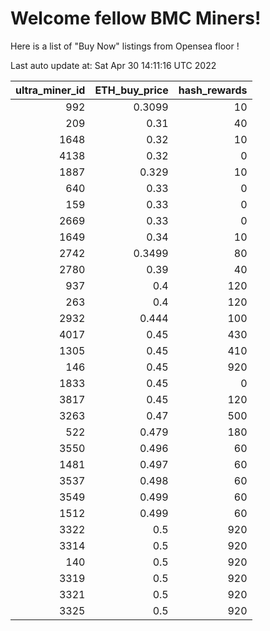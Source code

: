 # Welcome fellow BMC Miners!
Here is a list of "Buy Now" listings from Opensea floor !


Last auto update at: Sat Apr 30 14:11:16 UTC 2022


|   ultra_miner_id |   ETH_buy_price |   hash_rewards |
|-----------------:|----------------:|---------------:|
|              992 |          0.3099 |             10 |
|              209 |          0.31   |             40 |
|             1648 |          0.32   |             10 |
|             4138 |          0.32   |              0 |
|             1887 |          0.329  |             10 |
|              640 |          0.33   |              0 |
|              159 |          0.33   |              0 |
|             2669 |          0.33   |              0 |
|             1649 |          0.34   |             10 |
|             2742 |          0.3499 |             80 |
|             2780 |          0.39   |             40 |
|              937 |          0.4    |            120 |
|              263 |          0.4    |            120 |
|             2932 |          0.444  |            100 |
|             4017 |          0.45   |            430 |
|             1305 |          0.45   |            410 |
|              146 |          0.45   |            920 |
|             1833 |          0.45   |              0 |
|             3817 |          0.45   |            120 |
|             3263 |          0.47   |            500 |
|              522 |          0.479  |            180 |
|             3550 |          0.496  |             60 |
|             1481 |          0.497  |             60 |
|             3537 |          0.498  |             60 |
|             3549 |          0.499  |             60 |
|             1512 |          0.499  |             60 |
|             3322 |          0.5    |            920 |
|             3314 |          0.5    |            920 |
|              140 |          0.5    |            920 |
|             3319 |          0.5    |            920 |
|             3321 |          0.5    |            920 |
|             3325 |          0.5    |            920 |
